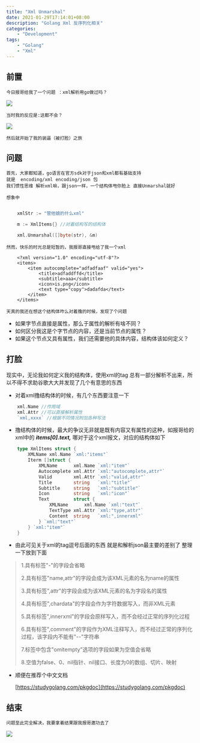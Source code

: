 ```yaml
---
title: "Xml Unmarshal"
date: 2021-01-29T17:14:01+08:00
description: "Golang Xml 反序列化相关"
categories:
    - "Development"
tags:
    - "Golang"
    - "Xml"
---
```



## 前置

    今日报哥给我了一个问题 ：xml解析用go做过吗？
![](https://gitee.com/luanruisong/blog_img/raw/master//20210129171908.png)
    
    当时我的反应是:这都不会？
![](https://gitee.com/luanruisong/blog_img/raw/master//20210129172846.png)

    然后就开始了我的装逼（被打脸）之旅

## 问题
    
    首先，大家都知道，go语言在官方sdk对于json和xml都有基础支持  
    就是  encoding/xml encoding/json 包
    我们惯性思维 解析xml嘛，跟json一样，一个结构体甩你脸上 直接Unmarshal就好

    想象中

```go

    xmlStr := "管他娘的什么xml"

    m := XmlItems{} //对着结构写的结构体

    xml.Unmarshal([]byte(str), &m)

```

    然而，快乐的时光总是短暂的，我报哥直接甩给了我一个xml

```
    <?xml version="1.0" encoding="utf-8"?>
    <items>
        <item autocomplete="adfadfaaf" valid="yes">
            <title>adfaddffd</title>
            <subtitle>aaa</subtitle>
            <icon>is.png</icon>
            <text type="copy">dadafda</text>
        </item>
    </items>
```

    天真的我还在想这个结构体咋么对着撸的时候，发现了个问题

 * 如果字节点直接是属性，那么于属性的解析有啥不同？
 * 如何区分我这是个字节点的内容，还是当前节点的属性？
 * 如果这个节点又具有属性，我们还需要他的具体内容，结构体该如何定义？


## 打脸

现实中，无论我如何定义我的结构体，使用xml的tag 总有一部分解析不出来，所以不得不求助谷歌大大并发现了几个有意思的东西

 * 对着xml撸结构体的时候，有几个东西要注意一下
  
```go
    xml.Name //作用域
    xml.Attr //可以直接解析属性
    `xml,xxxx` //根据不同情况附加各种写法
```

 * 撸结构体的时候，最大的争议无非就是既有内容又有属性的这种，如报哥给的xml中的 ***items[0].text,*** 哪对于这个xml报文，对应的结构体如下
  
```go
    type XmlItems struct {
        XMLName xml.Name `xml:"items"`
        Iterm []struct {
            XMLName      xml.Name `xml:"item"`
            Autocomplete xml.Attr `xml:"autocomplete,attr"`
            Valid        xml.Attr `xml:"valid,attr"`
            Title        string   `xml:"title"`
            Subtitle     string   `xml:"subtitle"`
            Icon         string   `xml:"icon"`
            Text         struct {
                XMLName      xml.Name `xml:"text"`
                TextType xml.Attr `xml:"type,attr"`
                Content  string   `xml:",innerxml"`
            } `xml:"text"`
        } `xml:"item"`
    }
```
* 由此可见关于xml的tag逗号后面的东西  就是和解析json最主要的差别了 整理一下放到下面
  
  
>
>
> 1.具有标签"-"的字段会省略
>
> 2.具有标签"name,attr"的字段会成为该XML元素的名为name的属性
>
> 3.具有标签",attr"的字段会成为该XML元素的名为字段名的属性
>
> 4.具有标签",chardata"的字段会作为字符数据写入，而非XML元素
>
> 5.具有标签",innerxml"的字段会原样写入，而不会经过正常的序列化过程
>
> 6.具有标签",comment"的字段作为XML注释写入，而不经过正常的序列化过程，该字段内不能有"--"字符串
>
> 7.标签中包含"omitempty"选项的字段如果为空值会省略
>
> 8.空值为false、0、nil指针、nil接口、长度为0的数组、切片、映射
>

 * 顺便在推荐个中文文档

    
    [https://studygolang.com/pkgdoc](https://studygolang.com/pkgdoc)


## 结束

    问题至此完全解决，我要拿着结果跟我报哥邀功去了

![](https://gitee.com/luanruisong/blog_img/raw/master//20210129175003.png)




